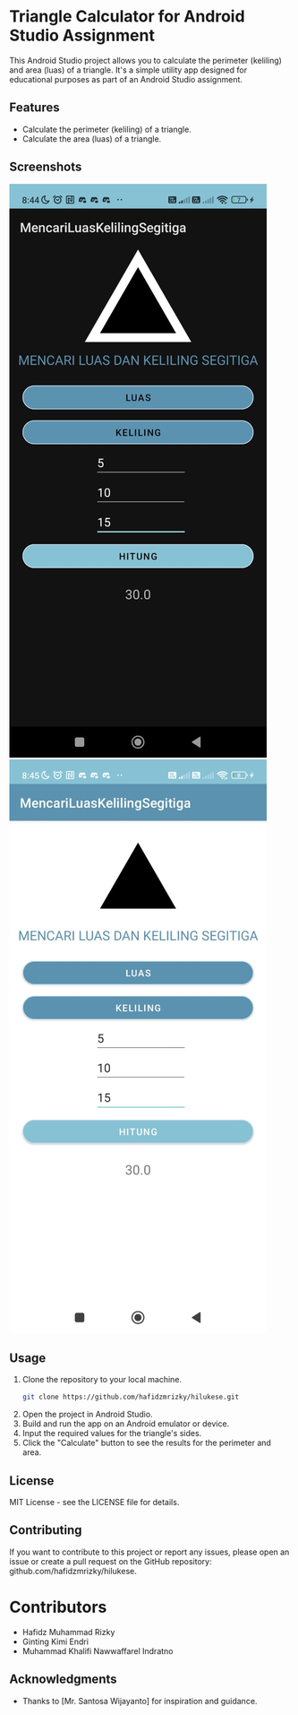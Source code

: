 # Triangle Calculator for Android Studio Assignment
This Android Studio project allows you to calculate the perimeter (keliling) and area (luas) of a triangle. It's a simple utility app designed for educational purposes as part of an Android Studio assignment.

## Features

- Calculate the perimeter (keliling) of a triangle.
- Calculate the area (luas) of a triangle.

## Screenshots

![Screenshot 1](screenshots/darkModeCalculatorPoco.jpeg)
![Screenshot 2](screenshots/lightModeCalculator.jpeg)

## Usage

1. Clone the repository to your local machine.
   ```bash
   git clone https://github.com/hafidzmrizky/hilukese.git
   ```
2. Open the project in Android Studio.
3. Build and run the app on an Android emulator or device.
4. Input the required values for the triangle's sides.
5. Click the "Calculate" button to see the results for the perimeter and area.

## License
MIT License - see the LICENSE file for details.

## Contributing
If you want to contribute to this project or report any issues, please open an issue or create a pull request on the GitHub repository: github.com/hafidzmrizky/hilukese.

# Contributors 
- Hafidz Muhammad Rizky
- Ginting Kimi Endri
- Muhammad Khalifi Nawwaffarel Indratno 

## Acknowledgments
- Thanks to [Mr. Santosa Wijayanto] for inspiration and guidance.
